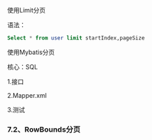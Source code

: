 使用Limit分页

语法：

```sql
Select * from user limit startIndex,pageSize
```


使用Mybatis分页

核心：SQL

1.接口

2.Mapper.xml

3.测试



### 7.2、RowBounds分页
